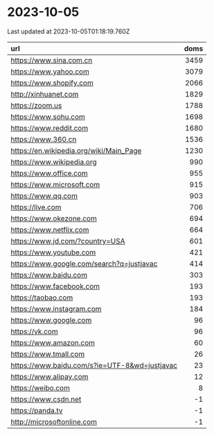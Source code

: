 # 2023-10-05

<!-- BEGIN -->
Last updated at 2023-10-05T01:18:19.760Z

url | doms
:- | -:
https://www.sina.com.cn | 3459
https://www.yahoo.com | 3079
https://www.shopify.com | 2066
http://xinhuanet.com | 1829
https://zoom.us | 1788
https://www.sohu.com | 1698
https://www.reddit.com | 1680
https://www.360.cn | 1536
https://en.wikipedia.org/wiki/Main_Page | 1230
https://www.wikipedia.org | 990
https://www.office.com | 955
https://www.microsoft.com | 915
https://www.qq.com | 903
https://live.com | 706
https://www.okezone.com | 694
https://www.netflix.com | 664
https://www.jd.com/?country=USA | 601
https://www.youtube.com | 421
https://www.google.com/search?q=justjavac | 414
https://www.baidu.com | 303
https://www.facebook.com | 193
https://taobao.com | 193
https://www.instagram.com | 184
https://www.google.com | 96
https://vk.com | 96
https://www.amazon.com | 60
https://www.tmall.com | 26
https://www.baidu.com/s?ie=UTF-8&wd=justjavac | 23
https://www.alipay.com | 12
https://weibo.com | 8
https://www.csdn.net | -1
https://panda.tv | -1
http://microsoftonline.com | -1
<!-- END -->
